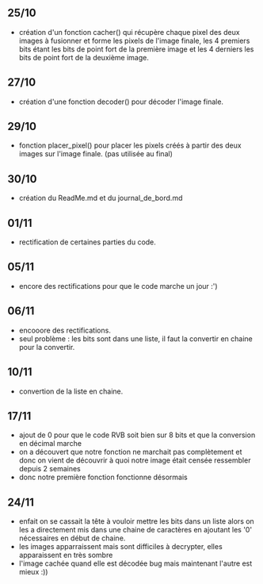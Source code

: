 ## 25/10
- création d'un fonction cacher() qui récupère chaque pixel des deux images à fusionner et forme les pixels de l'image finale, les 4 premiers bits étant les bits de point fort de la première image et les 4 derniers les bits de point fort de la deuxième image.

## 27/10
- création d'une fonction decoder() pour décoder l'image finale.

## 29/10
- fonction placer_pixel() pour placer les pixels créés à partir des deux images sur l'image finale. (pas utilisée au final)

## 30/10
- création du ReadMe.md et du journal_de_bord.md

## 01/11
- rectification de certaines parties du code.

## 05/11
- encore des rectifications pour que le code marche un jour :')

## 06/11
- encooore des rectifications. 
- seul problème : les bits sont dans une liste, il faut la convertir en chaine pour la convertir.

## 10/11
- convertion de la liste en chaine.

## 17/11
- ajout de 0 pour que le code RVB soit bien sur 8 bits et que la conversion en décimal marche
- on a découvert que notre fonction ne marchait pas complètement et donc on vient de découvrir à quoi notre image était censée ressembler depuis 2 semaines
- donc notre première fonction fonctionne désormais

## 24/11
- enfait on se cassait la tête à vouloir mettre les bits dans un liste alors on les a directement mis dans une chaine de caractères en ajoutant les '0' nécessaires en début de chaine.
- les images apparraissent mais sont difficiles à decrypter, elles apparaissent en très sombre
- l'image cachée quand elle est décodée bug mais maintenant l'autre est mieux :))
